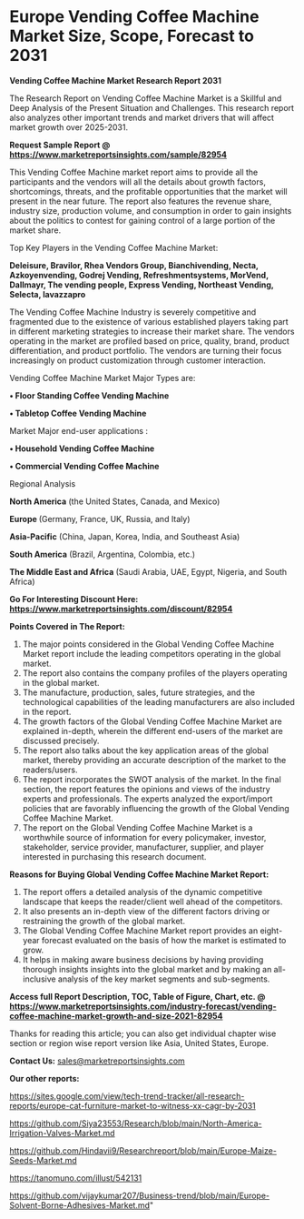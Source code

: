 # Europe Vending Coffee Machine Market Size, Scope, Forecast to 2031

<strong>Vending Coffee Machine Market Research Report 2031</strong>

The Research Report on Vending Coffee Machine Market is a Skillful and Deep Analysis of the Present Situation and Challenges. This research report also analyzes other important trends and market drivers that will affect market growth over 2025-2031.

<strong>Request Sample Report @ <a href=https://www.marketreportsinsights.com/sample/82954>https://www.marketreportsinsights.com/sample/82954</a></strong>

This Vending Coffee Machine market report aims to provide all the participants and the vendors will all the details about growth factors, shortcomings, threats, and the profitable opportunities that the market will present in the near future. The report also features the revenue share, industry size, production volume, and consumption in order to gain insights about the politics to contest for gaining control of a large portion of the market share.

Top Key Players in the Vending Coffee Machine Market:

<strong>Deleisure, Bravilor, Rhea Vendors Group, Bianchivending, Necta, Azkoyenvending, Godrej Vending, Refreshmentsystems, MorVend, Dallmayr, The vending people, Express Vending, Northeast Vending, Selecta, lavazzapro</strong>

The Vending Coffee Machine Industry is severely competitive and fragmented due to the existence of various established players taking part in different marketing strategies to increase their market share. The vendors operating in the market are profiled based on price, quality, brand, product differentiation, and product portfolio. The vendors are turning their focus increasingly on product customization through customer interaction.

Vending Coffee Machine Market Major Types are:

<strong>• Floor Standing Coffee Vending Machine

• Tabletop Coffee Vending Machine</strong>

Market Major end-user applications :

<strong>• Household Vending Coffee Machine

• Commercial Vending Coffee Machine</strong>

Regional Analysis

</u><strong><b>North America</b></strong> (the United States, Canada, and Mexico)

<strong><b>Europe </b></strong>(Germany, France, UK, Russia, and Italy)

<strong><b>Asia-Pacific</b></strong> (China, Japan, Korea, India, and Southeast Asia)

<strong><b>South America</b></strong> (Brazil, Argentina, Colombia, etc.)

<strong><b>The Middle East and Africa</b></strong> (Saudi Arabia, UAE, Egypt, Nigeria, and South Africa)

<strong>Go For Interesting Discount Here: <a href=https://www.marketreportsinsights.com/discount/82954>https://www.marketreportsinsights.com/discount/82954</a></strong>

<strong>Points Covered in The Report:</strong>
<ol>
  <li>The major points considered in the Global Vending Coffee Machine Market report include the leading competitors operating in the global market.</li>
  <li>The report also contains the company profiles of the players operating in the global market.</li>
  <li>The manufacture, production, sales, future strategies, and the technological capabilities of the leading manufacturers are also included in the report.</li>
  <li>The growth factors of the Global Vending Coffee Machine Market are explained in-depth, wherein the different end-users of the market are discussed precisely.</li>
  <li>The report also talks about the key application areas of the global market, thereby providing an accurate description of the market to the readers/users.</li>
  <li>The report incorporates the SWOT analysis of the market. In the final section, the report features the opinions and views of the industry experts and professionals. The experts analyzed the export/import policies that are favorably influencing the growth of the Global Vending Coffee Machine Market.</li>
  <li>The report on the Global Vending Coffee Machine Market is a worthwhile source of information for every policymaker, investor, stakeholder, service provider, manufacturer, supplier, and player interested in purchasing this research document.</li>
</ol>
<strong>Reasons for Buying Global Vending Coffee Machine Market Report:</strong>

<ol>
  <li>The report offers a detailed analysis of the dynamic competitive landscape that keeps the reader/client well ahead of the competitors.</li>
  <li>It also presents an in-depth view of the different factors driving or restraining the growth of the global market.</li>
  <li>The Global Vending Coffee Machine Market report provides an eight-year forecast evaluated on the basis of how the market is estimated to grow.</li>
  <li>It helps in making aware business decisions by having providing thorough insights insights into the global market and by making an all-inclusive analysis of the key market segments and sub-segments.</li>
</ol>
<strong>Access full Report Description, TOC, Table of Figure, Chart, etc. @ <a href=https://www.marketreportsinsights.com/industry-forecast/vending-coffee-machine-market-growth-and-size-2021-82954>https://www.marketreportsinsights.com/industry-forecast/vending-coffee-machine-market-growth-and-size-2021-82954</a></strong>


Thanks for reading this article; you can also get individual chapter wise section or region wise report version like Asia, United States, Europe.

<strong>Contact Us:</strong>
sales@marketreportsinsights.com

<strong>Our other reports:</strong>

<a href=https://sites.google.com/view/tech-trend-tracker/all-research-reports/europe-cat-furniture-market-to-witness-xx-cagr-by-2031>https://sites.google.com/view/tech-trend-tracker/all-research-reports/europe-cat-furniture-market-to-witness-xx-cagr-by-2031</a>

<a href=https://github.com/Siya23553/Research/blob/main/North-America-Irrigation-Valves-Market.md>https://github.com/Siya23553/Research/blob/main/North-America-Irrigation-Valves-Market.md</a>

<a href=https://github.com/Hindavii9/Researchreport/blob/main/Europe-Maize-Seeds-Market.md>https://github.com/Hindavii9/Researchreport/blob/main/Europe-Maize-Seeds-Market.md</a>

<a href=https://tanomuno.com/illust/542131>https://tanomuno.com/illust/542131</a>

<a href=https://github.com/vijaykumar207/Business-trend/blob/main/Europe-Solvent-Borne-Adhesives-Market.md>https://github.com/vijaykumar207/Business-trend/blob/main/Europe-Solvent-Borne-Adhesives-Market.md</a>"
